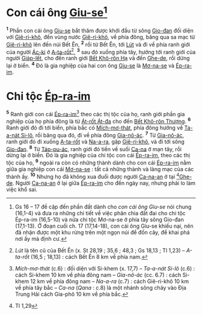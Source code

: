 # Con cái ông [Giu-se]()[^1-f54bb8d1-73fa-4069-afd6-63fef825712a]

<sup><b>1</b></sup> Phần con cái ông [Giu-se]() bắt thăm được khởi đầu từ sông [Gio-đan]() đối diện với [Giê-ri-khô](), đến vùng nước [Giê-ri-khô](), về phía đông, băng qua sa mạc từ [Giê-ri-khô]() lên đến núi Bết Ên, <sup><b>2</b></sup> rồi từ Bết Ên, tới [Lút]() và đi về phía ranh giới của người [Ác-ki]() ở [A-ta-rốt]()[^2-f54bb8d1-73fa-4069-afd6-63fef825712a], <sup><b>3</b></sup> sau đó xuống phía tây, hướng tới ranh giới của người [Giáp-lết](), cho đến ranh giới [Bết Khô-rôn Hạ]() và đến [Ghe-de](), rồi dừng lại ở biển. <sup><b>4</b></sup> Đó là gia nghiệp của hai con ông [Giu-se]() là [Mơ-na-se]() và [Ép-ra-im]().

# Chi tộc [Ép-ra-im]()

<sup><b>5</b></sup> Ranh giới con cái [Ép-ra-im]()[^3-f54bb8d1-73fa-4069-afd6-63fef825712a] theo các thị tộc của họ, ranh giới phần gia nghiệp của họ phía đông là từ [Át-rốt Át-đa]() cho đến [Bết Khô-rôn Thượng](). <sup><b>6</b></sup> Ranh giới đó đi tới biển, phía bắc có [Mích-mơ-thát](), phía đông hướng về [Ta-a-nát Si-lô](), rồi băng qua đó, đi về phía đông [Gia-nô-ác](). <sup><b>7</b></sup> Từ [Gia-nô-ác](), ranh giới đó đi xuống [A-ta-rốt]() và [Na-a-ra](), gặp [Giê-ri-khô](), và đi tới sông [Gio-đan](). <sup><b>8</b></sup> Từ [Táp-pu-ác](), ranh giới đó tiến về suối [Ca-na]() ở mạn tây, rồi dừng lại ở biển. Đó là gia nghiệp của chi tộc con cái [Ép-ra-im](), theo các thị tộc của họ, <sup><b>9</b></sup> ngoài ra còn có những thành dành cho con cái [Ép-ra-im]() nằm giữa gia nghiệp con cái [Mơ-na-se]() : tất cả những thành và làng mạc của các thành ấy. <sup><b>10</b></sup> Nhưng họ đã không xua đuổi được người [Ca-na-an]() ở tại [^1@-f54bb8d1-73fa-4069-afd6-63fef825712a][Ghe-de](). Người [Ca-na-an]() ở lại giữa [Ép-ra-im]() cho đến ngày nay, nhưng phải lo làm việc khổ sai.

[^1-f54bb8d1-73fa-4069-afd6-63fef825712a]: Gs 16 – 17 đề cập đến phần đất dành cho _con cái ông Giu-se_ nói chung (16,1-4) và đưa ra những chi tiết về việc phân chia đất đai cho chi tộc Ép-ra-im (16,5-10) và nửa chi tộc Mơ-na-se ở phía tây sông Gio-đan (17,1-13). Ở đoạn cuối ch. 17 (17,14-18), con cái ông Giu-se khiếu nại, nên đã nhận được một khu rừng trên một ngọn núi để đốn cây, để khai phá nơi ấy mà định cư.

[^2-f54bb8d1-73fa-4069-afd6-63fef825712a]: _Lút_ là tên cũ của Bết Ên (x. St 28,19 ; 35,6 ; 48,3 ; Gs 18,13 ; Tl 1,23) – _A-ta-rốt_ (16,5 ; 18,13) : cách Bết Ên 8 km về phía nam.

[^3-f54bb8d1-73fa-4069-afd6-63fef825712a]: _Mích-mơ-thát_ (c.6) : đối diện với Si-khem (x. 17,7) – _Ta-a-nát Si-lô_ (c.6) : cách Si-khem 10 km về phía đông nam – _Gia-nô-ác_ (cc. 6.7) : cách Si-khem 12 km về phía đông nam – _Na-a-ra_ (c.7) : cách Giê-ri-khô 10 km về phía tây bắc – _Ca-na_ (_Qana_ : c.8) là một nhánh sông chảy vào Địa Trung Hải cách Gia-phô 10 km về phía bắc.

[^1@-f54bb8d1-73fa-4069-afd6-63fef825712a]: Tl 1,29
